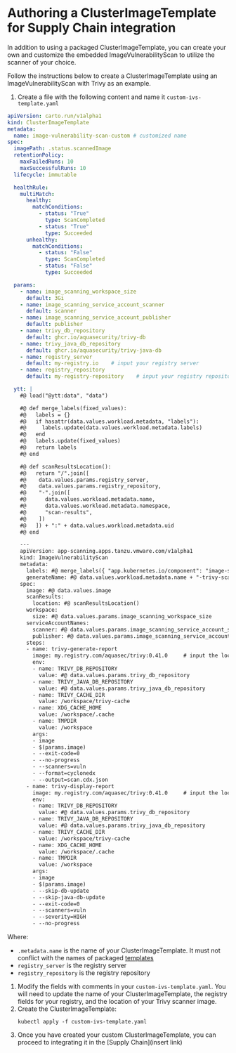 # Authoring a ClusterImageTemplate for Supply Chain integration

In addition to using a packaged ClusterImageTemplate, you can create your own and customize the embedded ImageVulnerabilityScan to utilize the scanner of your choice.

Follow the instructions below to create a ClusterImageTemplate using an ImageVulnerabilityScan with Trivy as an example.

1. Create a file with the following content and name it `custom-ivs-template.yaml`

```yaml
apiVersion: carto.run/v1alpha1
kind: ClusterImageTemplate
metadata:
  name: image-vulnerability-scan-custom # customized name
spec:
  imagePath: .status.scannedImage
  retentionPolicy:
    maxFailedRuns: 10
    maxSuccessfulRuns: 10
  lifecycle: immutable

  healthRule:
    multiMatch:
      healthy:
        matchConditions:
          - status: "True"
            type: ScanCompleted
          - status: "True"
            type: Succeeded
      unhealthy:
        matchConditions:
          - status: "False"
            type: ScanCompleted
          - status: "False"
            type: Succeeded

  params:
    - name: image_scanning_workspace_size
      default: 3Gi
    - name: image_scanning_service_account_scanner
      default: scanner
    - name: image_scanning_service_account_publisher
      default: publisher
    - name: trivy_db_repository
      default: ghcr.io/aquasecurity/trivy-db
    - name: trivy_java_db_repository
      default: ghcr.io/aquasecurity/trivy-java-db
    - name: registry_server
      default: my-registry.io    # input your registry server
    - name: registry_repository
      default: my-registry-repository    # input your registry repository

  ytt: |
    #@ load("@ytt:data", "data")

    #@ def merge_labels(fixed_values):
    #@   labels = {}
    #@   if hasattr(data.values.workload.metadata, "labels"):
    #@     labels.update(data.values.workload.metadata.labels)
    #@   end
    #@   labels.update(fixed_values)
    #@   return labels
    #@ end

    #@ def scanResultsLocation():
    #@   return "/".join([
    #@    data.values.params.registry_server,
    #@    data.values.params.registry_repository,
    #@    "-".join([
    #@      data.values.workload.metadata.name,
    #@      data.values.workload.metadata.namespace,
    #@      "scan-results",
    #@    ])
    #@   ]) + ":" + data.values.workload.metadata.uid
    #@ end

    ---
    apiVersion: app-scanning.apps.tanzu.vmware.com/v1alpha1
    kind: ImageVulnerabilityScan
    metadata:
      labels: #@ merge_labels({ "app.kubernetes.io/component": "image-scan" })
      generateName: #@ data.values.workload.metadata.name + "-trivy-scan-"
    spec:
      image: #@ data.values.image
      scanResults:
        location: #@ scanResultsLocation()
      workspace:
        size: #@ data.values.params.image_scanning_workspace_size
      serviceAccountNames:
        scanner: #@ data.values.params.image_scanning_service_account_scanner
        publisher: #@ data.values.params.image_scanning_service_account_publisher
      steps:
      - name: trivy-generate-report
        image: my.registry.com/aquasec/trivy:0.41.0     # input the location of your trivy scanner image
        env:
        - name: TRIVY_DB_REPOSITORY
          value: #@ data.values.params.trivy_db_repository
        - name: TRIVY_JAVA_DB_REPOSITORY
          value: #@ data.values.params.trivy_java_db_repository
        - name: TRIVY_CACHE_DIR
          value: /workspace/trivy-cache
        - name: XDG_CACHE_HOME
          value: /workspace/.cache
        - name: TMPDIR
          value: /workspace
        args:
        - image
        - $(params.image)
        - --exit-code=0
        - --no-progress
        - --scanners=vuln
        - --format=cyclonedx
        - --output=scan.cdx.json
      - name: trivy-display-report
        image: my.registry.com/aquasec/trivy:0.41.0     # input the location of your trivy scanner image
        env:
        - name: TRIVY_DB_REPOSITORY
          value: #@ data.values.params.trivy_db_repository
        - name: TRIVY_JAVA_DB_REPOSITORY
          value: #@ data.values.params.trivy_java_db_repository
        - name: TRIVY_CACHE_DIR
          value: /workspace/trivy-cache
        - name: XDG_CACHE_HOME
          value: /workspace/.cache
        - name: TMPDIR
          value: /workspace
        args:
        - image
        - $(params.image)
        - --skip-db-update
        - --skip-java-db-update
        - --exit-code=0
        - --scanners=vuln
        - --severity=HIGH
        - --no-progress
```
Where:
- `.metadata.name` is the name of your ClusterImageTemplate. It must not conflict with the names of packaged [templates](../scc/authoring-supply-chains.hbs.md#providing-your-own-templates)
- `registry_server` is the registry server
- `registry_repository` is the registry repository

1. Modify the fields with comments in your `custom-ivs-template.yaml`. You will need to update the name of your ClusterImageTemplate, the registry fields for your registry, and the location of your Trivy scanner image.
1. Create the ClusterImageTemplate:
    ```console
    kubectl apply -f custom-ivs-template.yaml
    ```
1. Once you have created your custom ClusterImageTemplate, you can proceed to integrating it in the [Supply Chain](insert link)